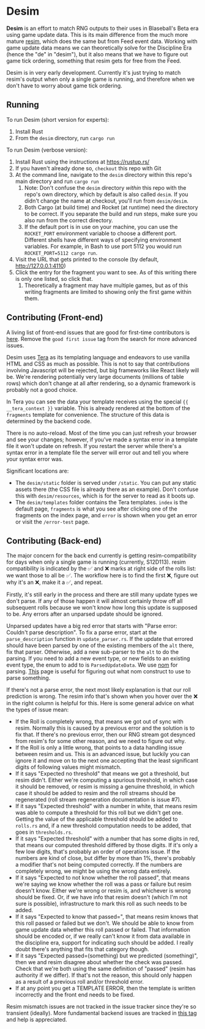 Desim
=====

**Desim** is an effort to match RNG outputs to their uses in Blaseball's Beta
era using game update data. This is its main difference from the much more 
mature [resim][resim], which does the same but from Feed event data. Working 
with game update data means we can theoretically solve for the Discipline Era 
(hence the "de" in "desim"), but it also means that we have to figure out game
tick ordering, something that resim gets for free from the Feed.

[resim]: https://github.com/xSke/resim

Desim is in very early development. Currently it's just trying to match resim's 
output when only a single game is running, and therefore when we don't have to
worry about game tick ordering.

Running
-------

To run Desim (short version for experts):
1. Install Rust
2. From the `desim` directory, run `cargo run`

To run Desim (verbose version):
1. Install Rust using the instructions at https://rustup.rs/
2. If you haven't already done so, `checkout` this repo with Git
3. At the command line, navigate to the `desim` directory within this repo's 
   main directory and run `cargo run`
   1. Note: Don't confuse the `desim` directory *within* this repo with the 
      repo's own directory, which by default is also called `desim`. If you 
      didn't change the name at checkout, you'll run from `desim/desim`.
   2. Both Cargo (at build time) and Rocket (at runtime) need the directory to 
      be correct. If you separate the build and run steps, make sure you also 
      run from the correct directory.  
   3. If the default port is in use on your machine, you can use the 
      `ROCKET_PORT` environment variable to choose a different port. Different 
      shells have different ways of specifying environment variables. For 
      example, in Bash to use port 5112 you would run 
      `ROCKET_PORT=5112 cargo run`.
4. Visit the URL that gets printed to the console (by default, 
   http://127.0.0.1:4110)
5. Click the entry for the fragment you want to see. As of this writing there 
   is only one listed, so click that.
   1. Theoretically a fragment may have multiple games, but as of this writing
      fragments are limited to showing only the first game within them.

Contributing (Front-end)
------------------------

A living list of front-end issues that are good for first-time contributors is 
[here][front-end-good-first-issues]. Remove the `good first issue` tag from the
search for more advanced issues.

[front-end-good-first-issues]: https://github.com/beiju/desim/issues?q=state%3Aopen%20label%3A%22front-end%22%20label%3A%22good%20first%20issue%22

Desim uses [Tera][tera] as its templating language and endeavors to use vanilla
HTML and CSS as much as possible. This is not to say that contributions 
involving Javascript will be rejected, but big frameworks like React likely 
will be. We're rendering potentially very large documents (millions of table 
rows) which don't change at all after rendering, so a dynamic framework is 
probably not a good choice.

In Tera you can see the data your template receives using the special 
`{{ __tera_context }}` variable. This is already rendered at the bottom of the
`fragments` template for convenience. The structure of this data is determined 
by the backend code.

There is no auto-reload. Most of the time you can just refresh your browser and
see your changes; however, if you've made a syntax error in a template file it
won't update on refresh. If you restart the server while there's a syntax 
error in a template file the server will error out and tell you where your 
syntax error was.

Significant locations are:
- The `desim/static` folder is served under `/static`. You can put any static 
  assets there (the CSS file is already there as an example). Don't confuse this
  with `desim/resources`, which is for the server to read as it boots up.
- The `desim/templates` folder contains the Tera templates. `index` is the 
  default page, `fragments` is what you see after clicking one of the fragments 
  on the index page, and `error` is shown when you get an error or visit the
  `/error-test` page.

[tera]: https://keats.github.io/tera/docs/#templates

Contributing (Back-end)
-----------------------

The major concern for the back end currently is getting resim-compatibility for
days when only a single game is running (currently, S12D113). resim 
compatibility is indicated by the ✅ and ❌ marks at right side of the rolls
list: we want those to all be ✅. The workflow here is to find the first ❌, 
figure out why it's an ❌, make it a ✅, and repeat.

Firstly, it's still early in the process and there are still many update types
we don't parse. If any of those happen it will almost certainly throw off all
subsequent rolls because we won't know how long this update is supposed to be.
Any errors after an unparsed update should be ignored.

Unparsed updates have a big red error that starts with "Parse error: Couldn't 
parse description". To fix a parse error, start at the `parse_description` 
function in `update_parser.rs`. If the update that errored should have been 
parsed by one of the existing members of the `alt` there, fix that parser. 
Otherwise, add a new sub-parser to the `alt` to do the parsing. If you need to 
add a new event type, or new fields to an existing event type, the enum to add
to is `ParsedUpdateData`. We use [nom][nom] for parsing. 
[This][choosing-a-combinator] page is useful for figuring out what nom construct
to use to parse something.

[nom]: https://docs.rs/nom/latest/nom/
[choosing-a-combinator]: https://github.com/rust-bakery/nom/blob/main/doc/choosing_a_combinator.md

If there's not a parse error, the next most likely explanation is that our 
roll prediction is wrong. The resim info that's shown when you hover over the 
❌ in the right column is helpful for this. Here is some general advice on what 
the types of issue mean:

- If the Roll is completely wrong, that means we got out of sync with resim. 
  Normally this is caused by a previous error and the solution is to fix that.
  If there's no previous error, then our RNG stream got desynced from resim's 
  for some other reason, and we need to figure out why.
- If the Roll is only a little wrong, that points to a data handling issue 
  between resim and us. This is an advanced issue, but luckily you can ignore it
  and move on to the next one accepting that the least significant digits of
  following values might mismatch.
- If it says "Expected no threshold" that means we got a threshold, but resim
  didn't. Either we're computing a spurious threshold, in which case it should
  be removed, or resim is missing a genuine threshold, in which case it should 
  be added to resim and the roll streams should be regenerated (roll stream 
  regeneration documentation is issue #7).
- If it says "Expected threshold" with a number in white, that means resim was 
  able to compute a threshold for this roll but we didn't get one. Getting the 
  value of the applicable threshold should be added to `rolls.rs` and, if a new 
  threshold computation needs to be added, that goes in `thresholds.rs`.
- If it says "Expected threshold" with a number that has some digits in red, 
  that means our computed threshold differed by those digits. If it's only a 
  few low digits, that's probably an order of operations issue. If the numbers 
  are kind of close, but differ by more than 1%, there's probably a modifier 
  that's not being computed correctly. If the numbers are completely wrong, we 
  might be using the wrong data entirely.
- If it says "Expected to not know whether the roll passed", that means we're 
  saying we know whether the roll was a pass or failure but resim doesn't know. 
  Either we're wrong or resim is, and whichever is wrong should be fixed. Or, if
  we have info that resim doesn't (which I'm not sure is possible), 
  infrastructure to mark this roll as such needs to be added. 
- If it says "Expected to know that passed=<something>", that means resim knows
  that this roll passed or failed but we don't. We should be able to know from
  game update data whether this roll passed or failed. That information should 
  be encoded or, if we really can't know it from data available in the 
  discipline era, support for indicating such should be added. I really doubt 
  there's anything that fits that category though.
- If it says "Expected passed=(something) but we predicted (something)", then
  we and resim disagree about whether the check was passed. Check that we're 
  both using the same definition of "passed" (resim has authority if we differ).
  If that's not the reason, this should only happen as a result of a previous
  roll and/or threshold error.
- If at any point you get a TEMPLATE ERROR, then the template is written 
  incorrectly and the front end needs to be fixed.

Resim mismatch issues are not tracked in the issue tracker since they're so 
transient (ideally). More fundamental backend issues are tracked in 
[this tag][backend-issues] and help is appreciated.

[backend-issues]: https://github.com/beiju/desim/issues?q=state%3Aopen%20label%3A%22back-end%22